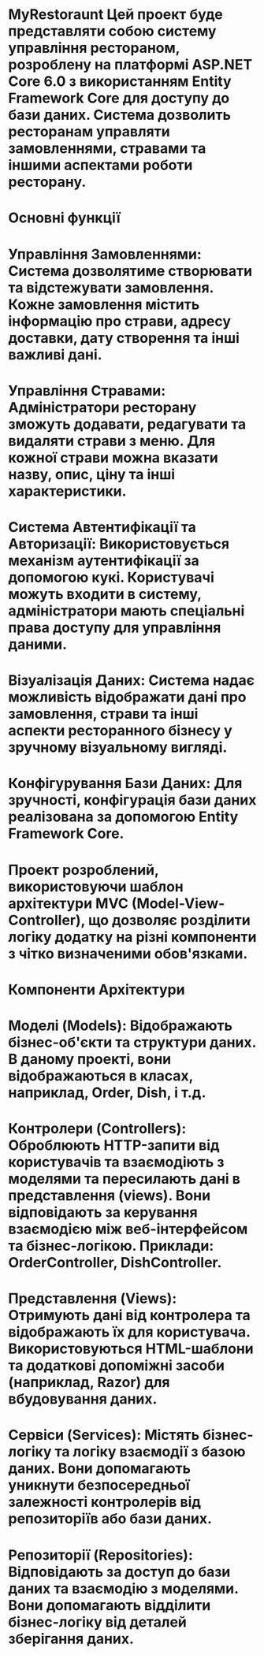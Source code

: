 # MyRestoraunt Цей проект буде представляти собою систему управління рестораном, розроблену на платформі ASP.NET Core 6.0 з використанням Entity Framework Core для доступу до бази даних. Система дозволить ресторанам управляти замовленнями, стравами та іншими аспектами роботи ресторану. 
# Основні функції
# Управління Замовленнями: Система дозволятиме створювати та відстежувати замовлення. Кожне замовлення містить інформацію про страви, адресу доставки, дату створення та інші важливі дані.

# Управління Стравами: Адміністратори ресторану зможуть додавати, редагувати та видаляти страви з меню. Для кожної страви можна вказати назву, опис, ціну та інші характеристики.

# Система Автентифікації та Авторизації: Використовується механізм аутентифікації за допомогою кукі. Користувачі можуть входити в систему, адміністратори мають спеціальні права доступу для управління даними.

# Візуалізація Даних: Система надає можливість відображати дані про замовлення, страви та інші аспекти ресторанного бізнесу у зручному візуальному вигляді.

# Конфігурування Бази Даних: Для зручності, конфігурація бази даних реалізована за допомогою Entity Framework Core. 

# Проект розроблений, використовуючи шаблон архітектури MVC (Model-View-Controller), що дозволяє розділити логіку додатку на різні компоненти з чітко визначеними обов'язками.

# Компоненти Архітектури
# Моделі (Models): Відображають бізнес-об'єкти та структури даних. В даному проекті, вони відображаються в класах, наприклад, Order, Dish, і т.д.

# Контролери (Controllers): Оброблюють HTTP-запити від користувачів та взаємодіють з моделями та пересилають дані в представлення (views). Вони відповідають за керування взаємодією між веб-інтерфейсом та бізнес-логікою. Приклади: OrderController, DishController.

# Представлення (Views): Отримують дані від контролера та відображають їх для користувача. Використовуються HTML-шаблони та додаткові допоміжні засоби (наприклад, Razor) для вбудовування даних.

# Сервіси (Services): Містять бізнес-логіку та логіку взаємодії з базою даних. Вони допомагають уникнути безпосередньої залежності контролерів від репозиторіїв або бази даних.

# Репозиторії (Repositories): Відповідають за доступ до бази даних та взаємодію з моделями. Вони допомагають відділити бізнес-логіку від деталей зберігання даних.
